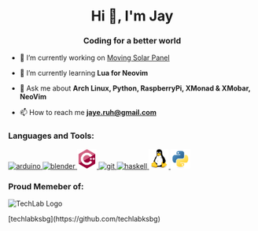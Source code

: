 <h1 align="center">Hi 👋, I'm Jay</h1>
<h3 align="center">Coding for a better world</h3>

- 🔭 I’m currently working on [Moving Solar Panel](https://github.com/JirR02/Physic_IA_Moving_Solar_Panel)

- 🌱 I’m currently learning **Lua for Neovim**

- 💬 Ask me about **Arch Linux, Python, RaspberryPi, XMonad & XMobar, NeoVim**

- 📫 How to reach me **jaye.ruh@gmail.com**

<h3 align="left">Languages and Tools:</h3>
<p align="left"> <a href="https://www.arduino.cc/" target="_blank" rel="noreferrer"> <img src="https://cdn.worldvectorlogo.com/logos/arduino-1.svg" alt="arduino" width="40" height="40"/> </a> <a href="https://www.blender.org/" target="_blank" rel="noreferrer"> <img src="https://download.blender.org/branding/community/blender_community_badge_white.svg" alt="blender" width="40" height="40"/> </a> <a href="https://www.w3schools.com/cpp/" target="_blank" rel="noreferrer"> <img src="https://raw.githubusercontent.com/devicons/devicon/master/icons/cplusplus/cplusplus-original.svg" alt="cplusplus" width="40" height="40"/> </a> <a href="https://git-scm.com/" target="_blank" rel="noreferrer"> <img src="https://www.vectorlogo.zone/logos/git-scm/git-scm-icon.svg" alt="git" width="40" height="40"/> </a> <a href="https://www.haskell.org/" target="_blank" rel="noreferrer"> <img src="https://upload.wikimedia.org/wikipedia/commons/1/1c/Haskell-Logo.svg" alt="haskell" width="40" height="40"/> </a> <a href="https://www.linux.org/" target="_blank" rel="noreferrer"> <img src="https://raw.githubusercontent.com/devicons/devicon/master/icons/linux/linux-original.svg" alt="linux" width="40" height="40"/> </a> <a href="https://www.python.org" target="_blank" rel="noreferrer"> <img src="https://raw.githubusercontent.com/devicons/devicon/master/icons/python/python-original.svg" alt="python" width="40" height="40"/> </a> </p>

<h3 align="left">Proud Memeber of:</h3>
<p align="left"> <img src="https://avatars.githubusercontent.com/u/43497934?s=200&v=4" alt="TechLab Logo" width="40" height="40"/> </p> [techlabksbg](https://github.com/techlabksbg)
